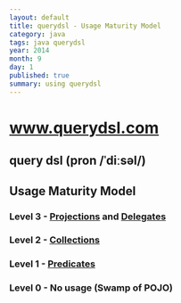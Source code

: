 ```yaml
---
layout: default
title: querydsl - Usage Maturity Model
category: java
tags: java querydsl
year: 2014
month: 9
day: 1
published: true
summary: using querydsl
---
```


# www.querydsl.com
## query dsl (pron /ˈdiːsəl/)

## Usage Maturity Model

### Level 3 - [Projections](https://github.com/griffio/griffio.github.io/wiki/Projections) and [Delegates](https://github.com/griffio/griffio.github.io/wiki/Delegates)
### Level 2 - [Collections](https://github.com/griffio/griffio.github.io/wiki/Collections) 
### Level 1 - [Predicates](https://github.com/griffio/griffio.github.io/wiki/Predicates)
### Level 0 - No usage (Swamp of POJO)
